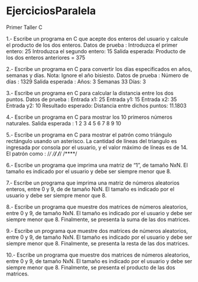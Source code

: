 # EjerciciosParalela

Primer Taller C

1.- Escribe un programa en C que acepte dos enteros del usuario y calcule el producto de los dos enteros.
Datos de prueba :
Introduzca el primer entero: 25
Introduzca el segundo entero: 15
Salida esperada:
Producto de los dos enteros anteriores = 375

2.- Escribe un programa en C para convertir los días especificados en años, semanas y días. Nota: Ignore el año bisiesto.
Datos de prueba :
Número de días : 1329
Salida esperada :
Años: 3
Semanas 33
Días: 3

3.- Escribe un programa en C para calcular la distancia entre los dos puntos.
Datos de prueba :
Entrada x1: 25
Entrada y1: 15
Entrada x2: 35
Entrada y2: 10
Resultado esperado:
Distancia entre dichos puntos: 11.1803

4.- Escribe un programa en C para mostrar los 10 primeros números naturales.
Salida esperada :
1 2 3 4 5 6 7 8 9 10

5.- Escribe un programa en C para mostrar el patrón como triángulo rectángulo usando un asterisco. La cantidad de líneas del triangulo es ingresada por consola por el usuario, y el valor máximo de líneas es de 14.
El patrón como :
/*/
/**/
/***/
/****/

6.- Escribe un programa que imprima una matriz de “1”, de tamaño NxN. El tamaño es indicado por el usuario y debe ser siempre menor que 8.

7.- Escribe un programa que imprima una matriz de números aleatorios enteros, entre 0 y 9, de de tamaño NxN. El tamaño es indicado por el usuario y debe ser siempre menor que 8.

8.- Escribe un programa que muestre dos matrices de números aleatorios, entre 0 y 9, de tamaño NxN. El tamaño es indicado por el usuario y debe ser siempre menor que 8. Finalmente, se presenta la suma de las dos matrices.

9.- Escribe un programa que muestre dos matrices de números aleatorios, entre 0 y 9, de tamaño NxN. El tamaño es indicado por el usuario y debe ser siempre menor que 8. Finalmente, se presenta la resta de las dos matrices.

10.- Escribe un programa que muestre dos matrices de números aleatorios, entre 0 y 9, de tamaño NxN. El tamaño es indicado por el usuario y debe ser siempre menor que 8. Finalmente, se presenta el producto de las dos matrices.
